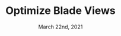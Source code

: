 ---
id: 16
published: false
title: Optimize Blade Views
date: March 22nd, 2021
description: Get faster views that would be great ranked for tools like google Lighthouse
cover_image:
tags: [Laravel]
announcement_banner:
announcement_link:
---